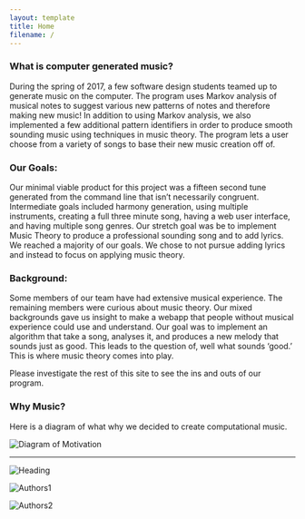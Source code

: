 ```yaml
---
layout: template
title: Home
filename: /
---
```

### What is computer generated music?

During the spring of 2017, a few software design students teamed up to generate music on the computer. The program uses Markov analysis of musical notes to suggest various new patterns of notes and therefore making new music! In addition to using Markov analysis, we also implemented a few additional pattern identifiers in order to produce smooth sounding music using techniques in music theory. The program lets a user choose from a variety of songs to base their new music creation off of.

### Our Goals:

Our minimal viable product for this project was a fifteen second tune generated from the command line that isn’t necessarily congruent. Intermediate goals included harmony generation, using multiple instruments, creating a full three minute song, having a web user interface, and having multiple song genres.  Our stretch goal was be to implement Music Theory to produce a professional sounding song and to add lyrics.  We reached a majority of our goals. We chose to not pursue adding lyrics and instead to focus on applying music theory.

### Background:

Some members of our team have had extensive musical experience. The remaining members were curious about music theory. Our mixed backgrounds gave us insight to make a webapp that people without musical experience could use and understand. Our goal was to implement an algorithm that take a song, analyses it, and produces a new melody that sounds just as good. This leads to the question of, well what sounds ‘good.’ This is where music theory comes into play. 

Please investigate the rest of this site to see the ins and outs of our program.

### Why Music?

Here is a diagram of what why we decided to create computational music.

![Diagram of Motivation](/ComputerMusic/Whywedowhatwedo.png?raw=true)

*****
![Heading](/ComputerMusic/head.png?raw=true)

![Authors1](/ComputerMusic/Conti1.png?raw=true)

![Authors2](/ComputerMusic/contr2.png?raw=true)

